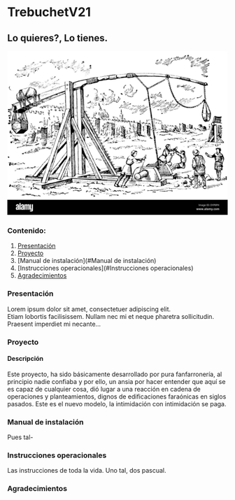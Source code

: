 # TrebuchetV21
## Lo quieres?, Lo tienes.

![Texto alternativo](trebuchet-medieval.jpg "Trebuchet Medieval")
### Contenido:
1. [Presentación](#Presentación)
2. [Proyecto](#Proyecto)
3. [Manual de instalación](#Manual de instalación)
4. [Instrucciones operacionales](#Instrucciones operacionales)
4. [Agradecimientos](#Agradecimientos)


### Presentación
Lorem ipsum dolor sit amet, consectetuer adipiscing elit.  
Etiam lobortis facilisissem.  Nullam nec mi et neque pharetra 
sollicitudin.  Praesent imperdiet mi necante...

### Proyecto
#### Descripción
Este proyecto, ha sido básicamente desarrollado por pura fanfarronería, al principio nadie confiaba y por ello, un ansia por hacer entender que aquí se es capaz de cualquier cosa, dió lugar a una reacción en cadena de operaciones y planteamientos, dignos de edificaciones faraónicas en siglos pasados. Este es el nuevo modelo, la intimidación con intimidación se paga.

### Manual de instalación
Pues tal-

### Instrucciones operacionales
Las instrucciones de toda la vida. Uno tal, dos pascual.

### Agradecimientos